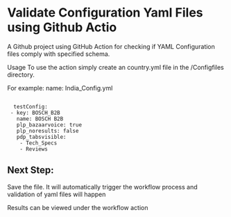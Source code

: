   # Validate Configuration Yaml Files using  Github Actio

A Github project using GitHub Action for checking if YAML Configuration files comply with specified schema. 
  
Usage
To use the action simply create an country.yml file in the /Configfiles directory.

For example:
name: India_Config.yml

```

  testConfig:
 - key: BOSCH_B2B
   name: BOSCH B2B
   plp_bazaarvoice: true
   plp_noresults: false
   pdp_tabsvisible:
    - Tech_Specs
    - Reviews
```

## Next Step:

  Save the file. It will automatically trigger the workflow process and validation of yaml files will happen

Results can be viewed under the workflow action



